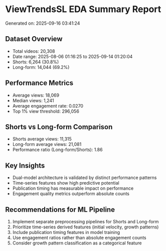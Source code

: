 # ViewTrendsSL EDA Summary Report
Generated on: 2025-09-16 03:41:24

## Dataset Overview
- Total videos: 20,308
- Date range: 2025-08-06 01:16:25 to 2025-09-14 01:20:04
- Shorts: 6,264 (30.8%)
- Long-form: 14,044 (69.2%)

## Performance Metrics
- Average views: 18,069
- Median views: 1,241
- Average engagement rate: 0.0270
- Top 1% view threshold: 296,056

## Shorts vs Long-form Comparison
- Shorts average views: 11,315
- Long-form average views: 21,081
- Performance ratio (Long-form/Shorts): 1.86

## Key Insights
- Dual-model architecture is validated by distinct performance patterns
- Time-series features show high predictive potential
- Publication timing has measurable impact on performance
- Engagement quality metrics outperform absolute counts

## Recommendations for ML Pipeline
1. Implement separate preprocessing pipelines for Shorts and Long-form
2. Prioritize time-series derived features (initial velocity, growth patterns)
3. Include publication timing features in model training
4. Use engagement ratios rather than absolute engagement counts
5. Consider growth pattern classification as a categorical feature